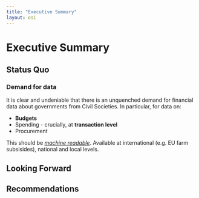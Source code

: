 ```yaml
---
title: "Executive Summary"
layout: osi
---
```


# Executive Summary 

## Status Quo 

### Demand for data 

It is clear and undeniable that there is an unquenched demand for financial data about governments from Civil Societies. In particular, for data on: 

<ul>
	<li><strong>Budgets</strong></li>
	<li>Spending - crucially, at <strong> transaction level</strong></li>  
	<li> Procurement</li>
</ul>

This should be *[machine readable](machinereadfaq.html)*.
Available at international (e.g. EU farm subsisides), national and local levels. 


## Looking Forward 

## Recommendations 